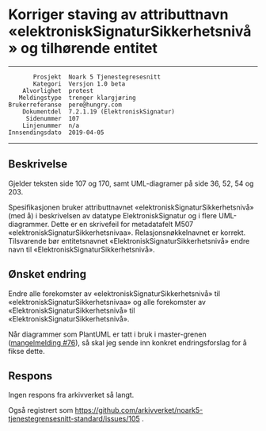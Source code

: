 Korriger staving av attributtnavn «elektroniskSignaturSikkerhetsnivå» og tilhørende entitet
===========================================================================================

 ------------------  ---------------------------------
           Prosjekt  Noark 5 Tjenestegresesnitt
           Kategori  Versjon 1.0 beta
        Alvorlighet  protest
       Meldingstype  trenger klargjøring
    Brukerreferanse  pere@hungry.com
        Dokumentdel  7.2.1.19 (ElektroniskSignatur)
         Sidenummer  107
        Linjenummer  n/a
    Innsendingsdato  2019-04-05
 ------------------  ---------------------------------

Beskrivelse
-----------

Gjelder teksten side 107 og 170, samt UML-diagramer på side 36, 52, 54
og 203.

Spesifikasjonen bruker attributtnavnet
«elektroniskSignaturSikkerhetsnivå» (med å) i beskrivelsen av datatype
ElektroniskSignatur og i flere UML-diagrammer.  Dette er en skrivefeil
for metadatafelt M507 «elektroniskSignaturSikkerhetsnivaa».
Relasjonsnøkkelnavnet er korrekt.  Tilsvarende bør entitetsnavnet
«ElektroniskSignaturSikkerhetsnivå» endre navn til
«ElektroniskSignaturSikkerhetsnivå».

Ønsket endring
--------------

Endre alle forekomster av «elektroniskSignaturSikkerhetsnivå» til
«elektroniskSignaturSikkerhetsnivaa» og alle forekomster av
«ElektroniskSignaturSikkerhetsnivå» til
«ElektroniskSignaturSikkerhetsnivå».

Når diagrammer som PlantUML er tatt i bruk i master-grenen
([mangelmelding #76](https://github.com/arkivverket/noark5-tjenestegrensesnitt-standard/issues/76)),
så skal jeg sende inn konkret endringsforslag for å fikse dette.

Respons
-------

Ingen respons fra arkivverket så langt.

Også registrert som
https://github.com/arkivverket/noark5-tjenestegrensesnitt-standard/issues/105 .
